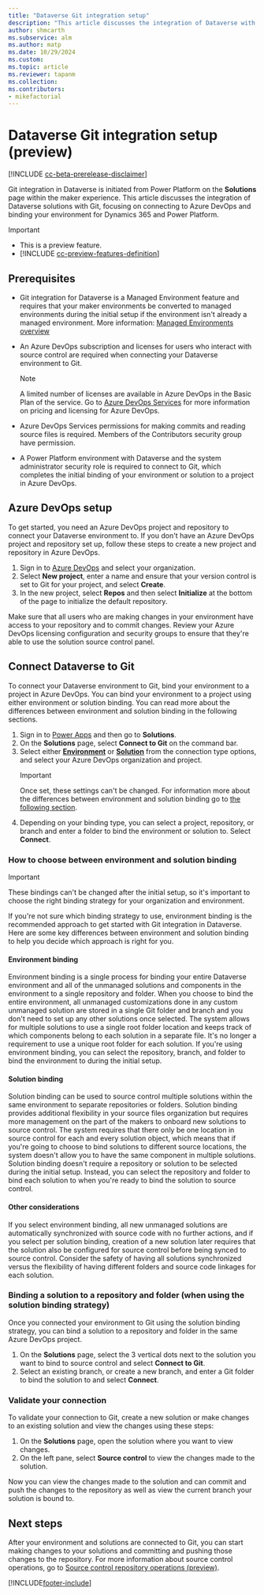 ```yaml
---
title: "Dataverse Git integration setup"
description: "This article discusses the integration of Dataverse with Git, focusing on connecting to Azure DevOps and binding your environment for Dynamics 365 and Power Platform."
author: shmcarth
ms.subservice: alm
ms.author: matp
ms.date: 10/29/2024
ms.custom: 
ms.topic: article
ms.reviewer: tapanm
ms.collection: 
ms.contributors:
- mikefactorial
---
```

# Dataverse Git integration setup (preview)

[!INCLUDE [cc-beta-prerelease-disclaimer](../../includes/cc-beta-prerelease-disclaimer.md)]

Git integration in Dataverse is initiated from Power Platform on the **Solutions** page within the maker experience. This article discusses the integration of Dataverse solutions with Git, focusing on connecting to Azure DevOps and binding your environment for Dynamics 365 and Power Platform.

> [!IMPORTANT]
>
> - This is a preview feature.
> - [!INCLUDE [cc-preview-features-definition](../../includes/cc-preview-features-definition.md)]

## Prerequisites

- Git integration for Dataverse is a Managed Environment feature and requires that your maker environments be converted to managed environments during the initial setup if the environment isn't already a managed environment. More information: [Managed Environments overview](../../admin/managed-environment-overview.md)
- An Azure DevOps subscription and licenses for users who interact with source control are required when connecting your Dataverse environment to Git.

   > [!NOTE]
   > A limited number of licenses are available in Azure DevOps in the Basic Plan of the service. Go to [Azure DevOps Services](https://azure.microsoft.com/pricing/details/devops/azure-devops-services/) for more information on pricing and licensing for Azure DevOps.

- Azure DevOps Services permissions for making commits and reading source files is required. Members of the Contributors security group have permission.
- A Power Platform environment with Dataverse and the system administrator security role is required to connect to Git, which completes the initial binding of your environment or solution to a project in Azure DevOps.

## Azure DevOps setup

To get started, you need an Azure DevOps project and repository to connect your Dataverse environment to. If you don't have an Azure DevOps project and repository set up, follow these steps to create a new project and repository in Azure DevOps.

1. Sign in to [Azure DevOps](https://azure.microsoft.com/products/devops/) and select your organization.
1. Select **New project**, enter a name and ensure that your version control is set to Git for your project, and select **Create**.
1. In the new project, select **Repos** and then select **Initialize** at the bottom of the page to initialize the default repository.

Make sure that all users who are making changes in your environment have access to your repository and to commit changes.  Review your Azure DevOps licensing configuration and security groups to ensure that they're able to use the solution source control panel.

## Connect Dataverse to Git

To connect your Dataverse environment to Git, bind your environment to a project in Azure DevOps. You can bind your environment to a project using either environment or solution binding. You can read more about the differences between environment and solution binding in the following sections.

1. Sign in to [Power Apps](https://make.powerapps.com) and then go to **Solutions**.
1. On the **Solutions** page, select **Connect to Git** on the command bar.
1. Select either [**Environment**](#environment-binding) or [**Solution**](#solution-binding) from the connection type options, and select your Azure DevOps organization and project. 
   > [!IMPORTANT]
   > Once set, these settings can't be changed.
   For information more about the differences between environment and solution binding go to [the following section](#how-to-choose-between-environment-and-solution-binding).
1. Depending on your binding type, you can select a project, repository, or branch and enter a folder to bind the environment or solution to. Select **Connect**.

### How to choose between environment and solution binding

> [!IMPORTANT]
> These bindings can't be changed after the initial setup, so it's important to choose the right binding strategy for your organization and environment.

If you're not sure which binding strategy to use, environment binding is the recommended approach to get started with Git integration in Dataverse. Here are some key differences between environment and solution binding to help you decide which approach is right for you.

#### Environment binding

Environment binding is a single process for binding your entire Dataverse environment and all of the unmanaged solutions and components in the environment to a single repository and folder. When you choose to bind the entire environment, all unmanaged customizations done in any custom unmanaged solution are stored in a single Git folder and branch and you don't need to set up any other solutions once selected. The system allows for multiple solutions to use a single root folder location and keeps track of which components belong to each solution in a separate file. It's no longer a requirement to use a unique root folder for each solution. If you're using environment binding, you can select the repository, branch, and folder to bind the environment to during the initial setup.

#### Solution binding

Solution binding can be used to source control multiple solutions within the same environment to separate repositories or folders. Solution binding provides additional flexibility in your source files organization but requires more management on the part of the makers to onboard new solutions to source control. The system requires that there only be one location in source control for each and every solution object, which means that if you're going to choose to bind solutions to different source locations, the system doesn't allow you to have the same component in multiple solutions. Solution binding doesn't require a repository or solution to be selected during the initial setup. Instead, you can select the repository and folder to bind each solution to when you're ready to bind the solution to source control.

#### Other considerations

If you select environment binding, all new unmanaged solutions are automatically synchronized with source code with no further actions, and if you select per solution binding, creation of a new solution later requires that the solution also be configured for source control before being synced to source control. Consider the safety of having all solutions synchronized versus the flexibility of having different folders and source code linkages for each solution.

### Binding a solution to a repository and folder (when using the solution binding strategy)

Once you connected your environment to Git using the solution binding strategy, you can bind a solution to a repository and folder in the same Azure DevOps project.

1. On the **Solutions** page, select the 3 vertical dots next to the solution you want to bind to source control and select **Connect to Git**.
1. Select an existing branch, or create a new branch, and enter a Git folder to bind the solution to and select **Connect**.

### Validate your connection

To validate your connection to Git, create a new solution or make changes to an existing solution and view the changes using these steps:

1. On the **Solutions** page, open the solution where you want to view changes.
1. On the left pane, select **Source control** to view the changes made to the solution.

Now you can view the changes made to the solution and can commit and push the changes to the repository as well as view the current branch your solution is bound to.

## Next steps

After your environment and solutions are connected to Git, you can start making changes to your solutions and committing and pushing those changes to the repository. For more information about source control operations, go to [Source control repository operations (preview)](source-control-operations.md).


[!INCLUDE[footer-include](../../includes/footer-banner.md)]
